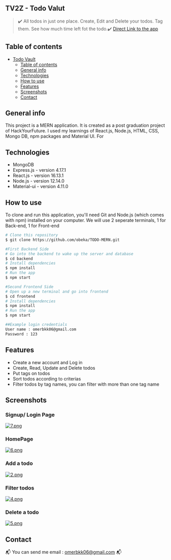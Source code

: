 ## TV2Z - Todo Valut
> :heavy_check_mark: All todos in just one place. Create, Edit and Delete your todos. Tag them. See how much time left fot the todo.:heavy_check_mark:
[Direct Link to the app](https://mern-todo-obeka.web.app/auth)
## Table of contents
- [Todo Vault](#todo-valut)
  - [Table of contents](#table-of-contents)
  - [General info](#general-info)
  - [Technologies](#technologies)
  - [How to use](#how-to-use)
  - [Features](#features)
  - [Screenshots](#screenshots)
  - [Contact](#contact)

## General info
This project is a MERN application. It is created as a post graduation project of HackYourFuture. I used my learnings of React.js, Node.js, HTML, CSS, Mongo DB, npm packages and Material UI.
For 
## Technologies
* MongoDB 
* Express.js - version 4.17.1
* React.js - version 16.13.1
* Node.js - version 12.14.0
* Material-ui - version 4.11.0

## How to use
To clone and run this application, you'll need Git and Node.js (which comes with npm) installed on your computer. We will use 2 seperate terminals, 1 for Back-end, 1 for Front-end
```bash
# Clone this repository
$ git clone https://github.com/obeka/TODO-MERN.git

#First Backend Side
# Go into the backend to wake up the server and database
$ cd backend
# Install dependencies
$ npm install
# Run the app
$ npm start

#Second Frontend Side
# Open up a new terminal and go into frontend 
$ cd frontend
# Install dependencies
$ npm install
# Run the app
$ npm start

##Example login credentials
User name : omerbkk06@gmail.com
Password : 123
```

## Features

* Create a new account and Log in 
* Create, Read, Update and Delete todos
* Put tags on todos
* Sort todos according to criterias
* Filter todos by tag names, you can filter with more than one tag name


## Screenshots
### Signup/ Login Page
[![7.png](https://i.postimg.cc/fbKnQt8R/7.png)](https://postimg.cc/kVBhx4r0)
### HomePage
[![6.png](https://i.postimg.cc/NMdcm9Xz/6.png)](https://postimg.cc/Hc8RCLBw)
### Add a todo
[![2.png](https://i.postimg.cc/Gmryj3Zq/2.png)](https://postimg.cc/ppGrWvVF)
### Filter todos
[![4.png](https://i.postimg.cc/QMYKsQVy/4.png)](https://postimg.cc/mcMgyFYY)
### Delete a todo
[![5.png](https://i.postimg.cc/Rh5FVXmX/5.png)](https://postimg.cc/sQmyTPvh)

## Contact
:mailbox_with_mail: You can send me email : omerbkk06@gmail.com :mailbox_with_mail:
